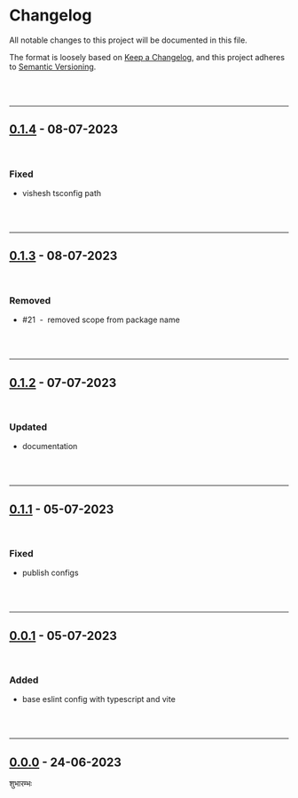 # Changelog

All notable changes to this project will be documented in this file.

The format is loosely based on [Keep a Changelog][changelog],
and this project adheres to [Semantic Versioning][semver].

<br><br>

---

## [0.1.4] - 08-07-2023

<br>

### Fixed

- vishesh tsconfig path

<br><br>

---

## [0.1.3] - 08-07-2023

<br>

### Removed

- #21 &nbsp;-&nbsp; removed scope from package name

<br><br>

---

## [0.1.2] - 07-07-2023

<br>

### Updated

- documentation

<br><br>

---

## [0.1.1] - 05-07-2023

<br>

### Fixed

- publish configs

<br><br>

---

## [0.0.1] - 05-07-2023

<br>

### Added

- base eslint config with typescript and vite

<br><br>

---

## [0.0.0] - 24-06-2023

शुभारम्भः

[0.1.4]: https://github.com/mrjadeja/vishesh/compare/b7f440a2...6a3e30b2
[0.1.3]: https://github.com/mrjadeja/vishesh/compare/8881f381...b7f440a2
[0.1.2]: https://github.com/mrjadeja/vishesh/compare/6f06e0d...8881f381
[0.1.1]: https://github.com/mrjadeja/vishesh/compare/60e5816f...46f5eba6 "Update docs and prepare github action workflow"
[0.0.1]: https://github.com/mrjadeja/vishesh/compare/0be58e6a...60e5816f "Initial Setup"
[0.0.0]: https://github.com/mrjadeja/vishesh/commit/0be58e6a1c46e655452249712c55dbc8f496091f "Initial commit"
[changelog]: https://keepachangelog.com/en/1.0.0/ "Keep a changelog guide"
[semver]: https://semver.org/spec/v2.0.0.html "Semantic versioning"
